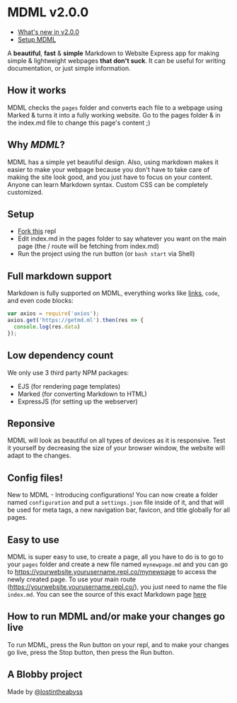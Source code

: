 # **MDML** v2.0.0
- [What's new in v2.0.0](/latest-update)
- [Setup MDML](/#setup)

A **beautiful**, **fast** & **simple** Markdown to Website Express app for making simple & lightweight webpages **that don't suck**. It can be useful for writing documentation, or just simple information.

## How it works
MDML checks the `pages` folder and converts each file to a webpage using Marked & turns it into a fully working website. Go to the pages folder & in the index.md file to change this page's content ;)

## Why *MDML*?
MDML has a simple yet beautiful design. Also, using markdown makes it easier to make your webpage because you don't have to take care of making the site look good, and you just have to focus on your content. Anyone can learn Markdown syntax. Custom CSS can be completely customized.

## Setup
- [Fork this](https://replit.com/@lostintheabyss/mdml) repl
- Edit index.md in the pages folder to say whatever you want on the main page (the / route will be fetching from index.md)
- Run the project using the run button (or `bash start` via Shell)

## Full markdown support
Markdown is fully supported on MDML, everything works like [links](/#), `code`, and even code blocks:
```js 
var axios = require('axios');
axios.get('https://getmd.ml').then(res => {
  console.log(res.data)
});
```

## Low dependency count
We only use 3 third party NPM packages:
- EJS (for rendering page templates)
- Marked (for converting Markdown to HTML)
- ExpressJS (for setting up the webserver)

## Reponsive
MDML will look as beautiful on all types of devices as it is responsive. Test it yourself by decreasing the size of your browser window, the website will adapt to the changes.

## Config files!
New to MDML - Introducing configurations! You can now create a folder named `configuration` and put a `settings.json` file inside of it, and that will be used for meta tags, a new navigation bar, favicon, and title globally for all pages.

## Easy to use
MDML is super easy to use, to create a page, all you have to do is to go to your `pages` folder and create a new file named `mynewpage.md` and you can go to https://yourwebsite.yourusername.repl.co/mynewpage to access the newly created page. To use your main route (https://yourwebsite.yourusername.repl.co/), you just need to name the file `index.md`. You can see the source of this exact Markdown page [here](https://replit.com/@lostintheabyss/mdml#pages/index.md)

## How to run MDML and/or make your changes go live
To run MDML, press the Run button on your repl, and to make your changes go live, press the Stop button, then press the Run button.

## A Blobby project
Made by [@lostintheabyss](https://replit.com/@lostintheabyss)